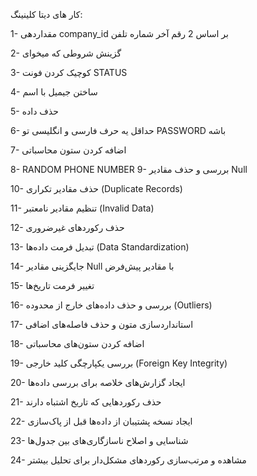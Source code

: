 کار های دیتا کلینینگ: 

1- مقداردهی company_id بر اساس 2 رقم آخر شماره تلفن

2- گزینش شروطی که میخوای

3- کوچیک کردن فونت STATUS

4- ساختن جیمیل با اسم

5- حذف داده

6- حداقل یه حرف فارسی و انگلیسی تو PASSWORD  باشه

7- اضافه کردن ستون محاسباتی

8- RANDOM PHONE NUMBER
9- بررسی و حذف مقادیر Null

10- حذف مقادیر تکراری (Duplicate Records)

11- تنظیم مقادیر نامعتبر (Invalid Data)

12- حذف رکوردهای غیرضروری

13- تبدیل فرمت داده‌ها (Data Standardization)

14- جایگزینی مقادیر Null با مقادیر پیش‌فرض

15- تغییر فرمت تاریخ‌ها

16- بررسی و حذف داده‌های خارج از محدوده (Outliers)

17- استانداردسازی متون و حذف فاصله‌های اضافی

18- اضافه کردن ستون‌های محاسباتی

19-  بررسی یکپارچگی کلید خارجی (Foreign Key Integrity)

20- ایجاد گزارش‌های خلاصه برای بررسی داده‌ها

21- حذف رکوردهایی که تاریخ اشتباه دارند

22- ایجاد نسخه پشتیبان از داده‌ها قبل از پاک‌سازی


23- شناسایی و اصلاح ناسازگاری‌های بین جدول‌ها

24- مشاهده و مرتب‌سازی رکوردهای مشکل‌دار برای تحلیل بیشتر
